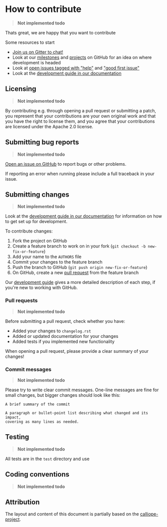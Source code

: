 # How to contribute

> **Not implemented todo**

Thats great, we are happy that you want to contribute

Some resources to start

* [Join us on Gitter to chat!](https://gitter.im/tuw-eeg/hotmapsDispatch)
* Look at our [milestones](https://github.com/tuw-eeg/hotmapsDispatch/milestones) and [projects](https://github.com/tuw-eeg/hotmapsDispatch/projects) on GitHub for an idea on where development is headed
* Look at [open issues tagged with "help"](https://github.com/tuw-eeg/hotmapsDisptach/issues?q=is%3Aissue+is%3Aopen+label%3A%22help%22) and ["good first issue"]()
* Look at the [development guide in our documentation](http://readthedocs.io)

## Licensing

> **Not implemented todo**

By contributing e.g. through opening a pull request or submitting a patch, you represent that your contributions are your own original work and that you have the right to license them, and you agree that your contributions are licensed under the Apache 2.0 license.

## Submitting bug reports

> **Not implemented todo**

[Open an issue on GitHub](https://github.com/tuw-eeg/hotmapsDispatch/issues/new) to report bugs or other problems.

If reporting an error when running please include a full traceback in your issue.

## Submitting changes

> **Not implemented todo**

Look at the [development guide in our documentation](http://readthedocs.io) for information on how to get set up for development.

To contribute changes:

1. Fork the project on GitHub
2. Create a feature branch to work on in your fork (``git checkout -b new-fix-or-feature``)
3. Add your name to the ``AUTHORS`` file
4. Commit your changes to the feature branch
5. Push the branch to GitHub (``git push origin new-fix-or-feature``)
6. On GitHub, create a new [pull request](https://github.com/tuw-eeg/hotmapsDispatch/pull/new/master) from the feature branch

Our [development guide]() gives a more detailed description of each step, if you're new to working with GitHub.

### Pull requests

> **Not implemented todo**

Before submitting a pull request, check whether you have:

* Added your changes to ``changelog.rst``
* Added or updated documentation for your changes
* Added tests if you implemented new functionality

When opening a pull request, please provide a clear summary of your changes!

### Commit messages

> **Not implemented todo**

Please try to write clear commit messages. One-line messages are fine for small changes, but bigger changes should look like this:

    A brief summary of the commit

    A paragraph or bullet-point list describing what changed and its impact,
    covering as many lines as needed.

## Testing

> **Not implemented todo**

All tests are in the ``test`` directory and use 


## Coding conventions

> **Not implemented todo**



## Attribution

The layout and content of this document is partially based on the [calliope-project](https://github.com/calliope-project/calliope/blob/master/CONTRIBUTING.md).
